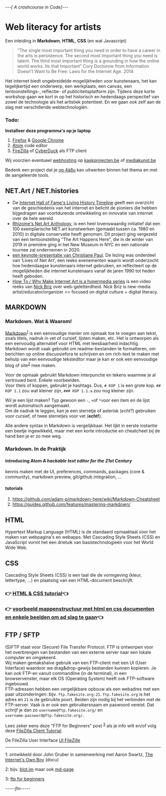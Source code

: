 *---[ A crashcourse in Code]---*

# Web literacy for artists 
Een inleiding in **Markdown**, **HTML**, **CSS** (en wat Javascript)

> ”The single most important thing you need in order to have a career in the arts is persistence. The second most important thing you need is talent. The third most important thing is a grounding in how the online world works. Its that Important”
> Cory Doctorow
> from Information Doesn't Want to Be Free: Laws for the Internet Age. 2014 

Het internet biedt ongebreidelde mogelijkheden voor kunstenaars, het kan tegelijkertijd een onderwerp, een werkplaats, een canvas, een tentoonstellings-, reflectie- of publiciteitsplatform zijn. Tijdens deze korte workshop gaan we kort in op het historisch en hedendaags perspectief van zowel de technologie als het artistiek potentieel. En we gaan ook zelf aan de slag met verschillende webtechnologiën.

### Todo: 
**Installeer deze programma's op je laptop**
1. [Firefox](https://www.mozilla.org/) & [Google Chrome](http://www.google.com/chrome)
2. [Atom](https://atom.io/) code editor
3. [FireZilla](https://filezilla-project.org/) of [CyberDuck](https://cyberduck.io/) als FTP client  

Wij voorzien eventueel [webhosting](https://nl.wikipedia.org/wiki/Webhosting) op [kaskprojecten.be](http://www.kaskprojecten.be/) of [mediakunst.be](https://mediakunst.be/)

Bedenk een project dat je [op 4à8u](http://fffff.at/speed-project/) kan uitwerken binnen het thema en met de aangeleerde tools.

## NET.Art / NET.histories
* De [Internet Hall of Fame's Living History Timeline](https://www.internethalloffame.org/internet-history/timeline) geeft een overzicht van de geschiedenis van het internet en belicht de pioniers die hebben bijgedragen aan voortdurende ontwikkeling en innovatie van internet over de hele wereld.
* [Rhizome's Net Art Anthology](https://anthology.rhizome.org/), is een heel lovenswaardig initiatief dat een 100 exemplarische NET.art kunstwerken (gemaakt tussen ca. 1980 en 2010) in digitale conservatie heeft genomen. Dit project ging vergezeld van een tentoonstelling "The Art Happens Here", die in de winter van 2019 in première ging in het New Museum in NYC en een nationale tournee zal ondernemen in 2020. 
* [een keynote-presentatie van Christiane Paul]((https://www.youtube.com/watch?v=IBHcKspN1cU)). De lezing was onderdeel van ‘Lives of Net Art’, een reeks evenementen waarin wordt onderzocht hoe hedendaagse kunstenaars internet gebruiken, en reflecteert op de mogelijkheden die internet kunstenaars vanaf de jaren 1990 tot heden heeft geboden. 
* [How To / Why Make Internet Art is a hypermedia series](https://www.youtube.com/watch?v=0DZ0wBjFKg4&list=PLoQrXDiSBWYHqUGdQkojL9jj9iIUtS0ct&index=1) is een video reeks van [Nick Briz](http://nickbriz.com/) over web-geletterdheid. Nick Briz is new-media artist/educator/organizer >> focused on digital culture + digital literacy. 


## MARKDOWN

### Markdown. Wat & Waarom!
[Markdown](https://en.wikipedia.org/wiki/Markdown)<sup>[1](#myfootnote1)</sup> is een eenvoudige manier om opmaak toe te voegen aan tekst, zoals titels, nadruk in vet of cursief, lijsten maken, etc. Het is ontworpen als een eenvoudig alternatief voor HTML met leesbaarheid indachtig. Markdown wordt vaak gebruikt om readme-bestanden te formatteren, om berichten op online discussiefora te schrijven en om rich-text te maken met behulp van een eenvoudige teksteditor maar je kan er ook een eenvoudige blog of site<sup>[2](#myfootnote2)</sup> mee maken.

Voor de opmaak gebruikt Markdown interpunctie en tekens waarmee je al vertrouwd bent. Enkele voorbeelden.  
Voor titels of koppen, gebruikt je hashtags. Dus, `# KOP 1` is een grote kop. `## KOP 1.1` zou wat kleiner zijn, `### KOP 1.1.a` zou nog kleiner zijn.

Wil je een lijst maken? Typ gewoon een `-`, `+`of `*`voor een item en de lijst wordt automatisch aangemaakt.    
Om de nadruk te leggen, kan je een sterretje of asterisk (*echt?*) gebruiken voor cursief, of twee sterretjes voor vet (**echt!**).

Alle andere syntax in Markdown is vergelijkbaar. Het lijkt in eerste instantie een beetje ingewikkeld, maar met een korte introductie en cheatcheet bij de hand ben je er zo mee weg.

### Markdown. In de Praktijk
#### introducing Atom *A hackable text editor for the 21st Century*
kennis maken met de UI, preferences, commands, packages (core & community), markdown preview, git/github integration, ...

#### tutorials
1. https://github.com/adam-p/markdown-here/wiki/Markdown-Cheatsheet
2. https://guides.github.com/features/mastering-markdown/  

## HTML
Hypertext Markup Language (HTML) is de standaard opmaaktaal voor het maken van webpagina's en webapps. Met Cascading Style Sheets (CSS) en JavaScript vormt het een drieluik van basistechnologieën voor het World Wide Web.

## CSS
Cascading Style Sheets (CSS) is een taal die de vormgeving (kleur, lettertype, ...) en plaatsing van een HTML-document beschrijft. 

### :point_right: [HTML & CSS tutorial](https://github.com/theBlackBoxSociety/html-css-one-page):point_left:


### :point_right: [voorbeeld mappenstructuur met html en css documenten en enkele beelden om ad slag te gaan](site.zip):point_left:
 

## FTP / SFTP
(S)FTP staat voor (Secure) File Transfer Protocol. FTP is ontworpen voor het overbrengen van bestanden van een externe server naar een lokale computer en omgekeerd.    
Wij maken gemakshalve gebruik van een FTP-client met een UI (User Interface) waardoor we drag&drop-gewijs bestanden kunnen kopieren. Je kan ook FTP-en vanuit commandline (in de terminal), in een browservenster, maar elk OS (Operating System) heeft ook FTP-software ingebouwd.     
FTP-adressen hebben een vergelijkbare opbouw als een webadres met een paar uitzonderingen: bijv. `ftp.fakesite.org:21`. `ftp.fakesite.org` is het adres en `21` is de gebruikte poort. Beiden zijn nodig bij het verbinden met de FTP-server. Vaak is er ook een gebruikersnaam en paswoord vereist. Dat schrijf je dan zo `username@ftp.fakesite.org/` en `username:password@ftp.fakesite.org/`.

Lees zeker eens deze "FTP for Beginners" post <sup>[3](#myfootnote3)</sup> als je info wilt en/of volg deze [FileZilla Client Tutorial](https://wiki.filezilla-project.org/FileZilla_Client_Tutorial_%28en%29).

De FileZilla User Interface 
[UI FileZille](images/FZ-mk.png) 

<hr>

<a name="myfootnote1">1</a>: ontwikkeld door John Gruber in samenwerking met Aaron Swartz, [The Internet's Own Boy](https://www.youtube.com/watch?v=2M0GQww1GoY) (docu)
   
<a name="myfootnote1">2</a>: bijv. [blot.im](https://blot.im/) maar ook [md-page
](https://github.com/oscarmorrison/md-page)

<a name="myfootnote3">3</a>: [ftp for beginners](https://www.wired.com/2010/02/ftp_for_beginners/)


*-----fin-----*
